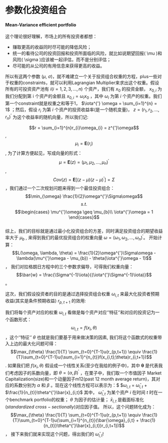 # 参数化投资组合

#### Mean-Variance efficient portfolio
这个理论很好理解，市场上的所有投资者都想：
- 赚取更高的收益同时尽可能的降低风险；
- 统一的看待公司的投资回报和投资所面临的风险，就比如说期望回报( \mu  )和风险( \sigma  )应该被一起评估，而不是分别评估；
- 尽可能的从公司的有用信息来获得更高的收益。

所以有这两个参数 ($\mu$, $\sigma$)，就不难建立一个关于投资组合权重的方程，plus一些对于权重的constraints，就可以利用Lagrangian Multiplier来求出这个权重。假设所有的可投资资产池有 $i(i=1,2,3,...,n)$  个资产，我们有 $x_{0}$  的投资金额， $x_{0,i}$ 为我们分配到第 i  个资产的金额且 $x_{0,i} = \omega_{i} x_{0}$  ，其中 $\omega_{i}$ 为第 $i$ 个资产的权重。我们第一个constraint就是权重之和等于1， $\iota^{'} \omega = \sum_{i=1}^{n} = 1$ ；然后，假设 $r_{i}$ 为第 $i$ 个资产的投资收益率(是一个随机变量)， $z = (r_{1}, r_{2}, ..., r_{n})^{'}$ 为这个收益率的随机向量，所以我们记:

$$r = \sum_{i=1}^{n}r_{i}\omega_{i} = z^{'}\omega$$  ,  $$\mu_{i} = \mathbf{E}(r_{i})$$  , 为了计算方便起见，写成向量的形式：
$$\mu = \mathbf{E}(z) = (\mu_{1}, \mu_{2}, ..., \mu_{n})^{'}$$, $$Cov(z) = \mathbf{E}[(z-\mu)(z-\mu)^{'}] = \Sigma$$ ，我们通过一个二次规划问题来得到一个最佳投资组合：
$$\min_{\omega} \frac{1}{2}\omega^{'}\Sigma\omega$$ $$s.t.$$ $$\begin{cases} \mu^{'}\omega \geq \mu_{b}\\ \iota^{'}\omega = 1 \end{cases}$$  
综上，我们的目标就是通过最小化投资组合的方差，同时满足投资组合的期望收益率大于 $\mu_{b}$  , 来得到我们的最优投资组合的权重向量 $\omega = (\omega_{1}, \omega_{2}, ..., \omega_{n})^{'}$。
开始计算： $$L(\omega, \lambda, \theta) = \frac{1}{2}\omega^{'}\Sigma\omega - \lambda(\mu^{'}\omega - \mu_{b}) - \theta(\iota^{'}\omega - 1)$$ ， 我们对拉格朗日方程中的三个参数求偏导，可得我们权重向量： $$\bar{w} = \frac{\Sigma^{-1}\iota}{(\iota^{'}\Sigma^{-1}\iota)}$$。

这次，我们假设投资者的目的是通过选择投资组合权重 $\omega_{i,t}$ 来最大化投资者预期收益(其实是条件预期收益) $r_{p, t+1}$ 的效用:


我们将每个资产对应的权重 $\omega_{i,t}$ 看做是每个资产对应‘’特征‘’和对应的投资记为一个函数形式： $$\omega_{i,t} = f(x_{i}, \theta)$$ ，这个‘’特征‘’ $\theta$ 也就是我们要基于用来做决策的因素, 我们将这个函数式的权重带入上边的最大化问题可得：
$$\max_{\theta} \frac{1}{T} \sum_{t=0}^{T-1}u(r_{p,t+1}) \equiv \frac{1}{T}\sum_{t=0}^{T-1}u(\sum_{i=1}^{n_{t}}f(x_{i,t};\theta)r_{i,t+1})$$ .
如果我们把 $f(x_{i}, \theta)$ 假设成一个线性关系(至少在我给的例子中)，其中 $\mathbf{\theta}$  是代表我们考虑因子的系数向量，即 $\theta = (\alpha, \beta)^{'}$ ，在栗子中，我们取一个市值因子 Market Capitalization(size)和一个动量因子m12(past 12 month average return)，其对应的系数分别为 $\alpha$ 和 $\beta$ 。现在这个线性方程可以表示为：$
$$\omega_{i,t}$ = $\bar{\omega}_{i,t}$  + $\frac{1}{n_{t}}\theta^{'}\bar{x}_{i,t}$
其中， $\bar\omega_{i,t}$ 为某个资产 $i$  在时间 $t$ 时在一个benchmark portfolio的权重； 
$\theta$ 为因子的估计量； 
$\bar{x}_{i,t}$ 是截面标准化($standardized$ $cross-sectionally$)对应因子值。
所以，这个问题转化成为： $$\max_{\theta} \frac{1}{T} \sum_{t=0}^{T-1}u(r_{p,t+1}) \equiv \frac{1}{T}\sum_{t=0}^{T-1}u(\sum_{i=1}^{n_{t}}(\bar{\omega}_{i,t} + \frac{1}{n_{t}}\theta^{'}\bar{x}_{i,t})r_{i,t+1})$$ ，
接下来我们就来实现这个问题，得出我们的 $\bar{\omega}_{i,t}$!
